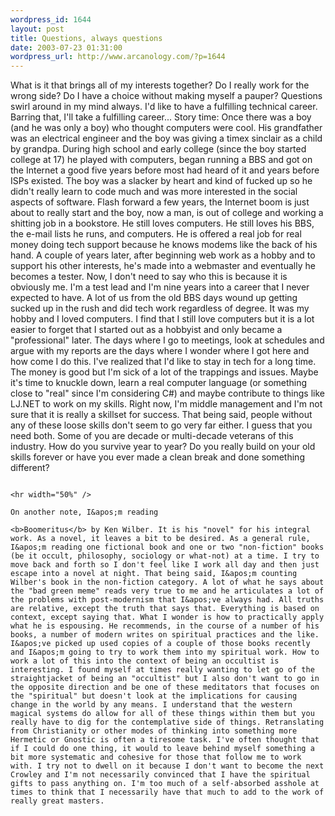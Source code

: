 ```yaml
--- 
wordpress_id: 1644
layout: post
title: Questions, always questions
date: 2003-07-23 01:31:00
wordpress_url: http://www.arcanology.com/?p=1644
---
```

What is it that brings all of my interests together? Do I really work for the wrong side? Do I have a choice without making myself a pauper? Questions swirl around in my mind always. I'd like to have a fulfilling technical career. Barring that, I'll take a fulfilling career... Story time: Once there was a boy (and he was only a boy) who thought computers were cool. His grandfather was an electrical engineer and the boy was giving a timex sinclair as a child by grandpa. During high school and early college (since the boy started college at 17) he played with computers, began running a BBS and got on the Internet a good five years before most had heard of it and years before ISPs existed. The boy was a slacker by heart and kind of fucked up so he didn&apos;t really learn to code much and was more interested in the social aspects of software. Flash forward a few years, the Internet boom is just about to really start and the boy, now a man, is out of college and working a shitting job in a bookstore. He still loves computers. He still loves his BBS, the e-mail lists he runs, and computers. He is offered a real job for real money doing tech support because he knows modems like the back of his hand. A couple of years later, after beginning web work as a hobby and to support his other interests, he's made into a webmaster and eventually he becomes a tester. Now, I don't need to say who this is because it is obviously me. I'm a test lead and I'm nine years into a career that I never expected to have. A lot of us from the old BBS days wound up getting sucked up in the rush and did tech work regardless of degree. It was my hobby and I loved computers. I find that I still love computers but it is a lot easier to forget that I started out as a hobbyist and only became a "professional" later. The days where I go to meetings, look at schedules and argue with my reports are the days where I wonder where I got here and how come I do this. I&apos;ve realized that I&apos;d like to stay in tech for a long time. The money is good but I&apos;m sick of a lot of the trappings and issues. Maybe it&apos;s time to knuckle down, learn a real computer language (or something close to "real" since I&apos;m considering C#) and maybe contribute to things like LJ.NET to work on my skills. Right now, I&apos;m middle management and I&apos;m not sure that it is really a skillset for success. That being said, people without any of these loose skills don&apos;t seem to go very far either. I guess that you need both. Some of you are decade or multi-decade veterans of this industry. How do you survive year to year? Do you really build on your old skills forever or have you ever made a clean break and done something different? 
                                                                                                                                                      
                                                                                                                                                      <hr width="50%" />
                                                                                                                                                      On another note, I&apos;m reading 
                                                                                                                                                      <b>Boomeritus</b> by Ken Wilber. It is his "novel" for his integral work. As a novel, it leaves a bit to be desired. As a general rule, I&apos;m reading one fictional book and one or two "non-fiction" books (be it occult, philosophy, sociology or what-not) at a time. I try to move back and forth so I don't feel like I work all day and then just escape into a novel at night. That being said, I&apos;m counting Wilber's book in the non-fiction category. A lot of what he says about the "bad green meme" reads very true to me and he articulates a lot of the problems with post-modernism that I&apos;ve always had. All truths are relative, except the truth that says that. Everything is based on context, except saying that. What I wonder is how to practically apply what he is espousing. He recommends, in the course of a number of his books, a number of modern writes on spiritual practices and the like. I&apos;ve picked up used copies of a couple of those books recently and I&apos;m going to try to work them into my spiritual work. How to work a lot of this into the context of being an occultist is interesting. I found myself at times really wanting to let go of the straightjacket of being an "occultist" but I also don't want to go in the opposite direction and be one of these meditators that focuses on the "spiritual" but doesn't look at the implications for causing change in the world by any means. I understand that the western magical systems do allow for all of these things within them but you really have to dig for the contemplative side of things. Retranslating from Christianity or other modes of thinking into something more Hermetic or Gnostic is often a tiresome task. I've often thought that if I could do one thing, it would to leave behind myself something a bit more systematic and cohesive for those that follow me to work with. I try not to dwell on it because I don't want to become the next Crowley and I'm not necessarily convinced that I have the spiritual gifts to pass anything on. I'm too much of a self-absorbed asshole at times to think that I necessarily have that much to add to the work of really great masters.